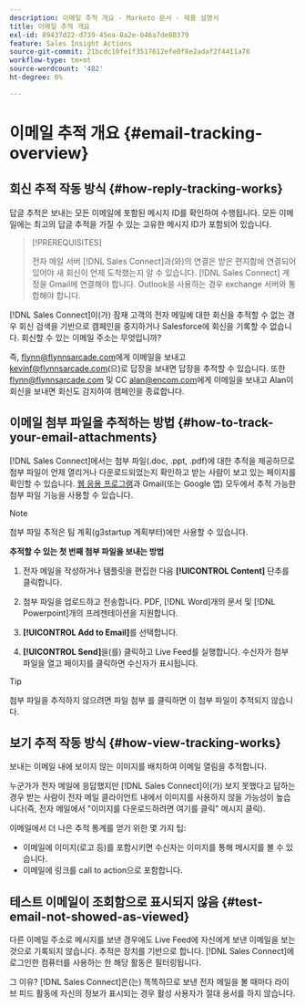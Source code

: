 ```yaml
---
description: 이메일 추적 개요 - Marketo 문서 - 제품 설명서
title: 이메일 추적 개요
exl-id: 89437d22-d739-45ea-8a2e-046a7de80379
feature: Sales Insight Actions
source-git-commit: 21bcdc10fe1f3517612efe0f8e2adaf2f4411a70
workflow-type: tm+mt
source-wordcount: '482'
ht-degree: 0%

---
```


# 이메일 추적 개요 {#email-tracking-overview}

## 회신 추적 작동 방식 {#how-reply-tracking-works}

답글 추적은 보내는 모든 이메일에 포함된 메시지 ID를 확인하여 수행됩니다. 모든 이메일에는 최고의 답글 추적을 가질 수 있는 고유한 메시지 ID가 포함되어 있습니다.

>[!PREREQUISITES]
>
>전자 메일 서버 [!DNL Sales Connect]과(와)의 연결은 받은 편지함에 연결되어 있어야 새 회신이 언제 도착했는지 알 수 있습니다. [!DNL Sales Connect] 계정을 Gmail에 연결해야 합니다. Outlook을 사용하는 경우 exchange 서버와 통합해야 합니다.

[!DNL Sales Connect]이(가) 잠재 고객의 전자 메일에 대한 회신을 추적할 수 없는 경우 회신 검색을 기반으로 캠페인을 중지하거나 Salesforce에 회신을 기록할 수 없습니다. 회신할 수 있는 이메일 주소는 무엇입니까?

즉, <flynn@flynnsarcade.com>에게 이메일을 보내고 <kevinf@flynnsarcade.com>(으)로 답장을 보내면 답장을 추적할 수 있습니다. 또한 <flynn@flynnsarcade.com> 및 CC <alan@encom.com>에게 이메일을 보내고 Alan이 회신을 보내면 회신도 감지하여 캠페인을 종료합니다.

## 이메일 첨부 파일을 추적하는 방법 {#how-to-track-your-email-attachments}

[!DNL Sales Connect]에서는 첨부 파일(.doc, .ppt, .pdf)에 대한 추적을 제공하므로 첨부 파일이 언제 열리거나 다운로드되었는지 확인하고 받는 사람이 보고 있는 페이지를 확인할 수 있습니다. [웹 응용 프로그램](https://toutapp.com/login)과 Gmail(또는 Google 앱) 모두에서 추적 가능한 첨부 파일 기능을 사용할 수 있습니다.

>[!NOTE]
>
>첨부 파일 추적은 팀 계획(g3startup 계획부터)에만 사용할 수 있습니다.

**추적할 수 있는 첫 번째 첨부 파일을 보내는 방법**

1. 전자 메일을 작성하거나 템플릿을 편집한 다음 **[!UICONTROL Content]** 단추를 클릭합니다.

1. 첨부 파일을 업로드하고 전송합니다. PDF, [!DNL Word]개의 문서 및 [!DNL Powerpoint]개의 프레젠테이션을 지원합니다.

1. **[!UICONTROL Add to Email]**&#x200B;를 선택합니다.

1. **[!UICONTROL Send]**&#x200B;을(를) 클릭하고 Live Feed를 실행합니다. 수신자가 첨부 파일을 열고 페이지를 클릭하면 수신자가 표시됩니다.

>[!TIP]
>
>첨부 파일을 추적하지 않으려면 파일 첨부 를 클릭하면 이 첨부 파일이 추적되지 않습니다.

## 보기 추적 작동 방식 {#how-view-tracking-works}

보내는 이메일 내에 보이지 않는 이미지를 배치하여 이메일 열림을 추적합니다.

누군가가 전자 메일에 응답했지만 [!DNL Sales Connect]이(가) 보지 못했다고 답하는 경우 받는 사람이 전자 메일 클라이언트 내에서 이미지를 사용하지 않을 가능성이 높습니다(즉, 전자 메일에서 &quot;이미지를 다운로드하려면 여기를 클릭&quot; 메시지 클릭).

이메일에서 더 나은 추적 통계를 얻기 위한 몇 가지 팁:

* 이메일에 이미지(로고 등)를 포함시키면 수신자는 이미지를 통해 메시지를 볼 수 있습니다.
* 이메일에 링크를 call to action으로 포함합니다.

## 테스트 이메일이 조회함으로 표시되지 않음 {#test-email-not-showed-as-viewed}

다른 이메일 주소로 메시지를 보낸 경우에도 Live Feed에 자신에게 보낸 이메일을 보는 것으로 기록되지 않습니다. 추적은 장치를 기반으로 합니다. [!DNL Sales Connect]에 로그인한 컴퓨터를 사용하는 한 해당 활동은 필터링됩니다.

그 이유? [!DNL Sales Connect]은(는) 똑똑하므로 보낸 전자 메일을 볼 때마다 라이브 피드 활동에 자신의 정보가 표시되는 경우 활성 사용자가 절대 용서를 하지 않습니다.
